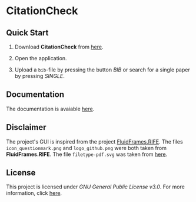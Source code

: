 # CitationCheck

## Quick Start

1. Download **CitationCheck** from [here](https://github.com/BenSt099/CitationCheck/blob/main/).

2. Open the application.

3. Upload a `bib`-file by pressing the button _BIB_ or search for a single paper by pressing _SINGLE_.


## Documentation

The documentation is avaiable [here](https://github.com/BenSt099/CitationCheck/blob/main/docs/citationcheck_doc.pdf).

## Disclaimer

The project's GUI is inspired from the project [FluidFrames.RIFE](https://github.com/Djdefrag/FluidFrames.RIFE). The files `icon_questionmark.png` and
`logo_github.png` were both taken from **FluidFrames.RIFE**. The file `filetype-pdf.svg` was taken from [here](https://icons.getbootstrap.com/icons/filetype-pdf/).

## License 

This project is licensed under _GNU General Public License v3.0_. For more information, click [here](https://github.com/BenSt099/CitationCheck/blob/main/LICENSE).